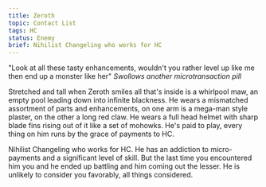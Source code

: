 ```yaml
---
title: Zeroth
topic: Contact List
tags: HC
status: Enemy
brief: Nihilist Changeling who works for HC
---
```


"Look at all these tasty enhancements, wouldn't you rather level up like me then end up a monster like her" _Swollows another microtransaction pill_

Stretched and tall when Zeroth smiles all that's inside is a whirlpool maw, an empty pool leading down into infinite blackness. He wears a mismatched assortment of parts and enhancements, on one arm is a mega-man style plaster, on the other a long red claw. He wears a full head helmet with sharp blade fins rising out of it like a set of mohowks. He's paid to play, every thing on him runs by the grace of payments to HC.

Nihilist Changeling who works for HC. He has an addiction to micro-payments and a significant level of skill. But the last time you encountered him you and he ended up battling and him coming out the lesser. He is unlikely to consider you favorably, all things considered. 